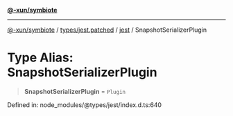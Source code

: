 [**@-xun/symbiote**](../../../../../README.md)

***

[@-xun/symbiote](../../../../../README.md) / [types/jest.patched](../../../README.md) / [jest](../README.md) / SnapshotSerializerPlugin

# Type Alias: SnapshotSerializerPlugin

> **SnapshotSerializerPlugin** = `Plugin`

Defined in: node\_modules/@types/jest/index.d.ts:640
